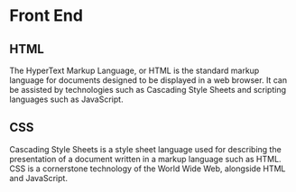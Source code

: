 # Front End
## HTML
The HyperText Markup Language, or HTML is the standard markup language for documents designed to be displayed in a web browser. It can be assisted by technologies such as Cascading Style Sheets and scripting languages such as JavaScript.

## CSS
Cascading Style Sheets is a style sheet language used for describing the presentation of a document written in a markup language such as HTML. CSS is a cornerstone technology of the World Wide Web, alongside HTML and JavaScript.